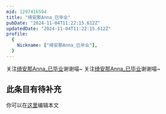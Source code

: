 ```yaml
---
mid: 1297416594
title: "绮安那Anna_已毕业"
pubDate: "2024-11-04T11:22:15.612Z"
updatedDate: "2024-11-04T11:22:15.612Z"
profile:
  {
    Nickname: ["绮安那Anna_已毕业"],
  }
---
```


关注[绮安那Anna_已毕业](https://space.bilibili.com/1297416594)谢谢喵~ 关注[绮安那Anna_已毕业](https://space.bilibili.com/1297416594)谢谢喵~

## 此条目有待补充
你可以在[这里](https://github.com/Yuhanawa/VTuber.ICU/edit/master/src/content/v/绮安那Anna_已毕业/index.md)编辑本文
